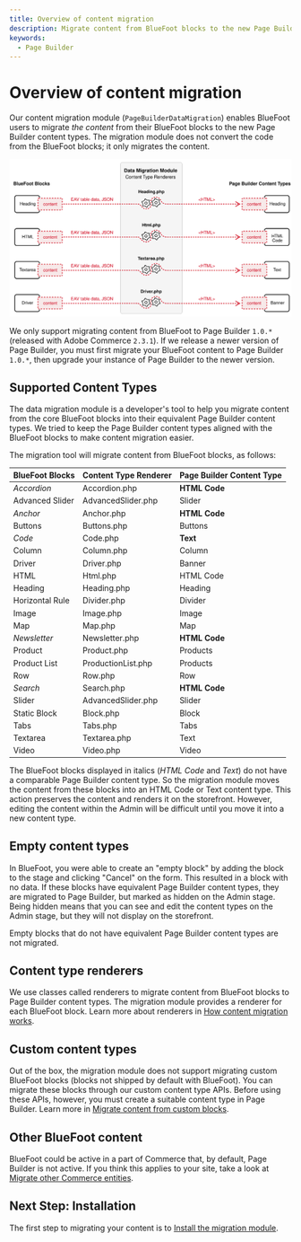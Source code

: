 ```yaml
---
title: Overview of content migration
description: Migrate content from BlueFoot blocks to the new Page Builder content types.
keywords:
  - Page Builder
---
```


# Overview of content migration

Our content migration module (`PageBuilderDataMigration`) enables BlueFoot users to migrate *the content* from their BlueFoot blocks to the new Page Builder content types. The migration module does not convert the code from the BlueFoot blocks; it only migrates the content.

![Overview diagram of content migration](../../_images/page-builder/migration-overview.svg)

<InlineAlert variant="info" slots="text"/>

We only support migrating content from BlueFoot to Page Builder `1.0.*` (released with Adobe Commerce `2.3.1`). If we release a newer version of Page Builder, you must first migrate your BlueFoot content to Page Builder `1.0.*`, then upgrade your instance of Page Builder to the newer version.

## Supported Content Types

The data migration module is a developer's tool to help you migrate content from the core BlueFoot blocks into their equivalent Page Builder content types. We tried to keep the Page Builder content types aligned with the BlueFoot blocks to make content migration easier.

The migration tool will migrate content from BlueFoot blocks, as follows:

| BlueFoot Blocks | Content Type Renderer | Page Builder Content Type |
| :-------------- | :-------------------- | :------------------------ |
| *Accordion*       | Accordion.php         | **HTML Code**               |
| Advanced Slider | AdvancedSlider.php    | Slider                    |
| *Anchor*          | Anchor.php            | **HTML Code**               |
| Buttons         | Buttons.php           | Buttons                   |
| *Code*            | Code.php              | **Text**                    |
| Column          | Column.php            | Column                    |
| Driver          | Driver.php            | Banner                    |
| HTML            | Html.php              | HTML Code                 |
| Heading         | Heading.php           | Heading                   |
| Horizontal Rule | Divider.php           | Divider                   |
| Image           | Image.php             | Image                     |
| Map             | Map.php               | Map                       |
| *Newsletter*      | Newsletter.php        | **HTML Code**               |
| Product         | Product.php           | Products                  |
| Product List    | ProductionList.php    | Products                  |
| Row             | Row.php               | Row                       |
| *Search*          | Search.php            | **HTML Code**               |
| Slider          | AdvancedSlider.php    | Slider                    |
| Static Block    | Block.php             | Block                     |
| Tabs            | Tabs.php              | Tabs                      |
| Textarea        | Textarea.php          | Text                      |
| Video           | Video.php             | Video                     |

The BlueFoot blocks displayed in italics (*HTML Code* and *Text*) do not have a comparable Page Builder content type. So the migration module moves the content from these blocks into an HTML Code or Text content type. This action preserves the content and renders it on the storefront. However, editing the content within the Admin will be difficult until you move it into a new content type.

## Empty content types

In BlueFoot, you were able to create an "empty block" by adding the block to the stage and clicking "Cancel" on the form. This resulted in a block with no data. If these blocks have equivalent Page Builder content types, they are migrated to Page Builder, but marked as hidden on the Admin stage. Being hidden means that you can see and edit the content types on the Admin stage, but they will not display on the storefront.

Empty blocks that do not have equivalent Page Builder content types are not migrated.

## Content type renderers

We use classes called renderers to migrate content from BlueFoot blocks to Page Builder content types. The migration module provides a renderer for each BlueFoot block. Learn more about renderers in [How content migration works](how-content-migration-works.md).

## Custom content types

Out of the box, the migration module does not support migrating custom BlueFoot blocks (blocks not shipped by default with BlueFoot). You can migrate these blocks through our custom content type APIs. Before using these APIs, however, you must create a suitable content type in Page Builder. Learn more in [Migrate content from custom blocks](migrate-content-custom-blocks.md).

## Other BlueFoot content

BlueFoot could be active in a part of Commerce that, by default, Page Builder is not active. If you think this applies to your site, take a look at [Migrate other Commerce entities](migrate-other-bluefoot-content.md).

## Next Step: Installation

The first step to migrating your content is to [Install the migration module](install-migration-module.md).
